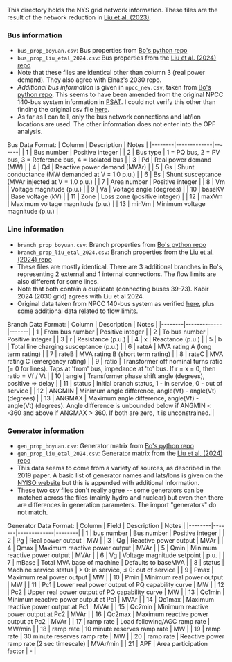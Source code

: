 This directory holds the NYS grid network information. These files are the result of the network reduction in [Liu et al. (2023)](https://ieeexplore.ieee.org/document/9866561).

### Bus information
- `bus_prop_boyuan.csv`: Bus properties from [Bo's python repo](https://github.com/boyuan276/NYgrid-python)
- `bus_prop_liu_etal_2024.csv`: Bus properties from the [Liu et al. (2024) repo](https://github.com/AndersonEnergyLab-Cornell/ny-clcpa2050)
- Note that these files are identical other than column 3 (real power demand). They also agree with Elnaz's 2030 repo.
- *Additional bus information* is given in `npcc_new.csv`, taken from [Bo's python repo](https://github.com/boyuan276/NYgrid-python). This seems to have been amended from the original NPCC 140-bus system information in [PSAT](http://faraday1.ucd.ie/psat.html). I could not verify this other than finding the original csv file [here](https://github.com/CURENT/andes/tree/master/andes/cases).
- As far as I can tell, only the bus network connections and lat/lon locations are used. The other information does not enter into the OPF analysis.

Bus Data Format:
| Column | Description | Notes |
|--------|-------------|-------|
| 1 | Bus number | Positive integer |
| 2 | Bus type | 1 = PQ bus, 2 = PV bus, 3 = Reference bus, 4 = Isolated bus |
| 3 | Pd | Real power demand (MW) |
| 4 | Qd | Reactive power demand (MVAr) |
| 5 | Gs | Shunt conductance (MW demanded at V = 1.0 p.u.) |
| 6 | Bs | Shunt susceptance (MVAr injected at V = 1.0 p.u.) |
| 7 | Area number | Positive integer |
| 8 | Vm | Voltage magnitude (p.u.) |
| 9 | Va | Voltage angle (degrees) |
| 10 | baseKV | Base voltage (kV) |
| 11 | Zone | Loss zone (positive integer) |
| 12 | maxVm | Maximum voltage magnitude (p.u.) |
| 13 | minVm | Minimum voltage magnitude (p.u.) |

### Line information
- `branch_prop_boyuan.csv`: Branch properties from [Bo's python repo](https://github.com/boyuan276/NYgrid-python)
- `branch_prop_liu_etal_2024.csv`: Branch properties from the [Liu et al. (2024) repo](https://github.com/AndersonEnergyLab-Cornell/ny-clcpa2050)
- These files are mostly identical. There are 3 additional branches in Bo's, representing 2 external and 1 internal connections. The flow limits are also different for some lines.
- Note that both contain a duplicate (connecting buses 39-73). Kabir 2024 (2030 grid) agrees with Liu et al 2024.
- Original data taken from NPCC 140-bus system as verified [here](https://github.com/CURENT/andes/tree/master/andes/cases), plus some additional data related to flow limits. 

Branch Data Format:
| Column | Description | Notes |
|--------|-------------|-------|
| 1 | From bus number | Positive integer |
| 2 | To bus number | Positive integer |
| 3 | r | Resistance (p.u.) |
| 4 | x | Reactance (p.u.) |
| 5 | b | Total line charging susceptance (p.u.) |
| 6 | rateA | MVA rating A (long term rating) |
| 7 | rateB | MVA rating B (short term rating) |
| 8 | rateC | MVA rating C (emergency rating) |
| 9 | ratio | Transformer off nominal turns ratio (= 0 for lines). Taps at 'from' bus, impedance at 'to' bus. If r = x = 0, then ratio = Vf / Vt |
| 10 | angle | Transformer phase shift angle (degrees), positive => delay |
| 11 | status | Initial branch status, 1 - in service, 0 - out of service |
| 12 | ANGMIN | Minimum angle difference, angle(Vf) - angle(Vt) (degrees) |
| 13 | ANGMAX | Maximum angle difference, angle(Vf) - angle(Vt) (degrees). Angle difference is unbounded below if ANGMIN < -360 and above if ANGMAX > 360. If both are zero, it is unconstrained. |

### Generator information

- `gen_prop_boyuan.csv`: Generator matrix from [Bo's python repo](https://github.com/boyuan276/NYgrid-python)
- `gen_prop_liu_etal_2024.csv`: Generator matrix from the [Liu et al. (2024) repo](https://github.com/AndersonEnergyLab-Cornell/ny-clcpa2050)
- This data seems to come from a variety of sources, as described in the 2019 paper. A basic list of generator names and lats/lons is given on the [NYISO website](http://mis.nyiso.com/public/) but this is appended with additional information.
- These two csv files don't really agree -- some generators can be matched across the files (mainly hydro and nuclear) but even then there are differences in generation parameters. The import "generators" do not match. 

Generator Data Format:
| Column | Field | Description | Notes |
|--------|-------|-------------|--------|
| 1 | bus number | Bus number | Positive integer |
| 2 | Pg | Real power output | MW |
| 3 | Qg | Reactive power output | MVAr |
| 4 | Qmax | Maximum reactive power output | MVAr |
| 5 | Qmin | Minimum reactive power output | MVAr |
| 6 | Vg | Voltage magnitude setpoint | p.u. |
| 7 | mBase | Total MVA base of machine | Defaults to baseMVA |
| 8 | status | Machine service status | > 0: in service, ≤ 0: out of service |
| 9 | Pmax | Maximum real power output | MW |
| 10 | Pmin | Minimum real power output | MW |
| 11 | Pc1 | Lower real power output of PQ capability curve | MW |
| 12 | Pc2 | Upper real power output of PQ capability curve | MW |
| 13 | Qc1min | Minimum reactive power output at Pc1 | MVAr |
| 14 | Qc1max | Maximum reactive power output at Pc1 | MVAr |
| 15 | Qc2min | Minimum reactive power output at Pc2 | MVAr |
| 16 | Qc2max | Maximum reactive power output at Pc2 | MVAr |
| 17 | ramp rate | Load following/AGC ramp rate | MW/min |
| 18 | ramp rate | 10 minute reserves ramp rate | MW |
| 19 | ramp rate | 30 minute reserves ramp rate | MW |
| 20 | ramp rate | Reactive power ramp rate (2 sec timescale) | MVAr/min |
| 21 | APF | Area participation factor | - |